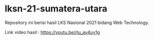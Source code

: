 # lksn-21-sumatera-utara

Repository ini berisi hasil LKS Nasional 2021 bidang Web Technology.

Link video hasil :
https://youtu.be/rlu_av4uy1g
